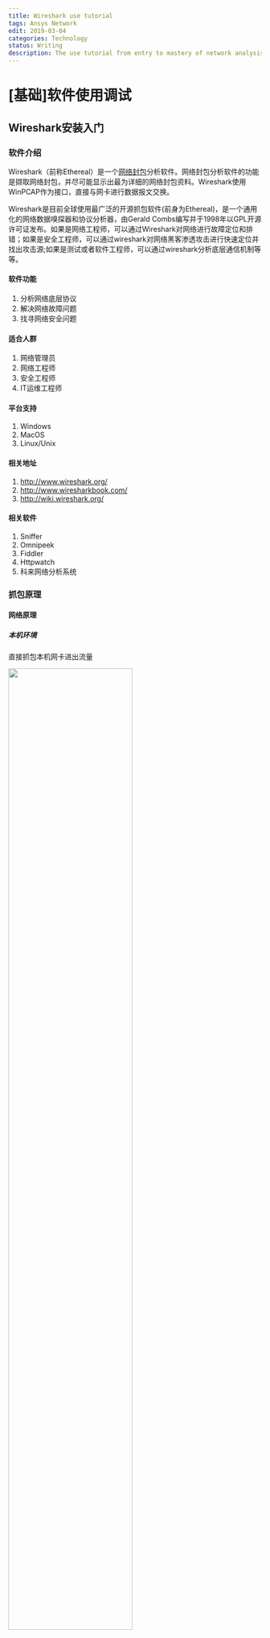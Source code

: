 ```yaml
---
title: Wireshark use tutorial
tags: Ansys Network
edit: 2019-03-04
categories: Technology
status: Writing
description: The use tutorial from entry to mastery of network analysis tool Wireshark
---
```


# [基础]软件使用调试

## Wireshark安装入门

### 软件介绍

Wireshark（前称Ethereal）是一个[网络封包](https://baike.baidu.com/item/%E7%BD%91%E7%BB%9C%E5%B0%81%E5%8C%85)分析软件。网络封包分析软件的功能是撷取网络封包，并尽可能显示出最为详细的网络封包资料。Wireshark使用WinPCAP作为接口，直接与网卡进行数据报文交换。

Wireshark是目前全球使用最广泛的开源抓包软件(前身为Ethereal)，是一个通用化的网络数据嗅探器和协议分析器，由Gerald Combs编写并于1998年以GPL开源许可证发布。如果是网络工程师，可以通过Wireshark对网络进行故障定位和排错；如果是安全工程师，可以通过wireshark对网络黑客渗透攻击进行快速定位并找出攻击源;如果是测试或者软件工程师，可以通过wireshark分析底层通信机制等等。

#### 软件功能

1. 分析网络底层协议
2. 解决网络故障问题
3. 找寻网络安全问题

#### 适合人群

1. 网络管理员
2. 网络工程师
3. 安全工程师
4. IT运维工程师

#### 平台支持

1. Windows
2. MacOS
3. Linux/Unix

#### 相关地址

1. http://www.wireshark.org/
2. http://www.wiresharkbook.com/
3. http://wiki.wireshark.org/

#### 相关软件

1. Sniffer
2. Omnipeek
3. Fiddler
4. Httpwatch
5. 科来网络分析系统

### 抓包原理

#### 网络原理

##### 本机环境

直接抓包本机网卡进出流量

<img src="https://raw.githubusercontent.com/Cr7-joker/Cr7-joker.github.io/master/_posts/2019-03-04-Wireshark%20use%20tutorial/assert/01.png" width="70%">

##### 集线器环境

流量防洪，同一冲突域

<img src="https://raw.githubusercontent.com/Cr7-joker/Cr7-joker.github.io/master/_posts/2019-03-04-Wireshark%20use%20tutorial/assert/02.png" width="70%">

##### 交换机环境

1. 端口镜像

   <img src="https://raw.githubusercontent.com/Cr7-joker/Cr7-joker.github.io/master/_posts/2019-03-04-Wireshark%20use%20tutorial/assert/03.png" width="70%">

2. ARP欺骗

   <img src="https://raw.githubusercontent.com/Cr7-joker/Cr7-joker.github.io/master/_posts/2019-03-04-Wireshark%20use%20tutorial/assert/04.png" width="70%">

3. MAC泛洪

   <img src="https://raw.githubusercontent.com/Cr7-joker/Cr7-joker.github.io/master/_posts/2019-03-04-Wireshark%20use%20tutorial/assert/05.png" width="70%">

#### 底层原理

<img src="https://raw.githubusercontent.com/Cr7-joker/Cr7-joker.github.io/master/_posts/2019-03-04-Wireshark%20use%20tutorial/assert/06.png" width="70%">

##### Win-/libpcap

Wireshark抓包时依赖的库文件

##### Capture

捕包引擎，利用libpcap/Winpcap从底层抓取网络数据包，libpcap/Winpcap提供了通用的抓包接口，能从不同类型的网络接口（包括以太网，令牌环网，ATM网等）获取数据包

##### Wiretap

格式支持，从抓包文件中读取数据包，支持多种文件格式

##### Core

核心引擎，通过函数调用将其他模块连接在一起，起到联动调度的作用

##### GTK1/2

图像处理工具，处理用户的输入输出显示

### 初始安装

从官网下载，默认选项即可

### 快速抓包

1. 初始界面

   <img src="https://raw.githubusercontent.com/Cr7-joker/Cr7-joker.github.io/master/_posts/2019-03-04-Wireshark%20use%20tutorial/assert/07.png" width="70%">

2. 选择网卡

   双击选中的网卡

   <img src="https://raw.githubusercontent.com/Cr7-joker/Cr7-joker.github.io/master/_posts/2019-03-04-Wireshark%20use%20tutorial/assert/08.png" width="70%">

3. 停止抓包

   <img src="https://raw.githubusercontent.com/Cr7-joker/Cr7-joker.github.io/master/_posts/2019-03-04-Wireshark%20use%20tutorial/assert/09.png" width="70%">

4. 保存数据包

   <img src="https://raw.githubusercontent.com/Cr7-joker/Cr7-joker.github.io/master/_posts/2019-03-04-Wireshark%20use%20tutorial/assert/10.png" width="70%">

